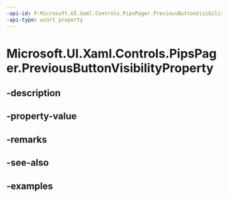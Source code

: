 ```yaml
---
-api-id: P:Microsoft.UI.Xaml.Controls.PipsPager.PreviousButtonVisibilityProperty
-api-type: winrt property
---
```


# Microsoft.UI.Xaml.Controls.PipsPager.PreviousButtonVisibilityProperty

<!--
public static Windows.UI.Xaml.DependencyProperty PreviousButtonVisibilityProperty { get; }
-->


## -description

## -property-value

## -remarks

## -see-also

## -examples


